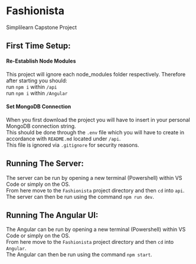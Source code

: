 # Fashionista
Simplilearn Capstone Project

## First Time Setup:

#### Re-Establish Node Modules
This project will ignore each node_modules folder respectively. Therefore after starting you should:  
run ```npm i``` within ```/api```  
run ```npm i``` within ```/Angular```  
  
#### Set MongoDB Connection
When you first download the project you will have to insert in your personal MongoDB connection string.  
This should be done through the ```.env``` file which you will have to create in accordance with ```README.md``` located under ```/api```.    
This file is ignored via ```.gitignore``` for security reasons.

## Running The Server:
The server can be run by opening a new terminal (Powershell) within VS Code or simply on the OS.  
From here move to the ```Fashionista``` project directory and then ```cd``` into ```api```.  
The server can then be run using the command ```npm run dev```.  

## Running The Angular UI:
The Angular can be run by opening a new terminal (Powershell) within VS Code or simply on the OS.  
From here move to the ```Fashionista``` project directory and then ```cd``` into ```Angular```.  
The Angular can then be run using the command ```npm start```.  

